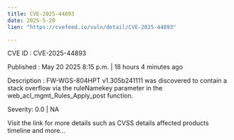 ```yaml
---
title: CVE-2025-44893
date: 2025-5-20
lien: "https://cvefeed.io/vuln/detail/CVE-2025-44893"

---
```


CVE ID : CVE-2025-44893

Published :  May 20
2025
8:15 p.m. | 18 hours
4 minutes ago

Description : FW-WGS-804HPT v1.305b241111 was discovered to contain a stack overflow via the ruleNamekey parameter in the web_acl_mgmt_Rules_Apply_post function.

Severity: 0.0 | NA

Visit the link for more details
such as CVSS details
affected products
timeline
and more...
